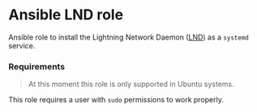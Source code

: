 # Ansible LND role

Ansible role to install the Lightning Network Daemon ([LND](https://github.com/lightningnetwork/lnd)) as a `systemd` service.

### Requirements

>At this moment this role is only supported in Ubuntu systems.

This role requires a user with `sudo` permissions to work properly.
